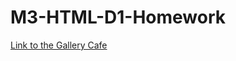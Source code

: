 # M3-HTML-D1-Homework
[Link to the Gallery Cafe](https://harichandana2000.github.io/M3-HTML-D1-Homework/)
